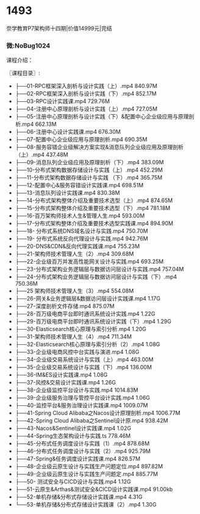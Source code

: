 # 1493
奈学教育P7架构师十四期|价值14999元|完结
### 微:NoBug1024 


课程介绍：

〖课程目录〗:    

- ├──01-RPC框架深入剖析与设计实践（上）.mp4  840.97M
- ├──02-RPC框架深入剖析与设计实践（下）.mp4  852.17M
- ├──03-RPC设计实践课.mp4  729.76M
- ├──04-注册中心原理剖析与设计实践（上）.mp4  727.05M
- ├──05-注册中心原理剖析与设计实践（下）&配置中心企业级应用与原理剖析.mp4  662.13M
- ├──06-注册中心设计实践课.mp4  676.30M
- ├──07-配置中心企业级应用与原理剖析.mp4  690.35M
- ├──08-服务容错企业级解决方案实现&消息队列企业级应用及原理剖析（上）.mp4  437.48M
- ├──09-消息队列企业级应用及原理剖析（下）.mp4  383.09M
- ├──10-分布式架构数据存储设计与实践（上）.mp4  452.29M
- ├──11-分布式架构数据存储设计与实践 （下）.mp4  365.75M
- ├──12-配置中心&服务容错设计实践课.mp4  698.51M
- ├──13-消息队列设计实践课.mp4  830.38M
- ├──14-分布式架构整体介绍及重要技术选型（上）.mp4  874.65M
- ├──15-分布式架构整体介绍及重要技术选型（下）.mp4  781.18M
- ├──16-百万架构师技术人生&管理人生.mp4  593.00M
- ├──17-分布式架构整体介绍及重要技术选型实践课.mp4  894.90M
- ├──18- 分布式系统DNS域名设计与实践.mp4  750.70M
- ├──19- 分布式系统反向代理设计与实践.mp4  942.76M
- ├──20-DNS&CDN&反向代理实践课.mp4  755.23M
- ├──21-架构师技术管理人生（2）.mp4  309.68M
- ├──22-企业级百万并发高性能网关设计与实践.mp4  693.25M
- ├──23-分布式架构业务逻辑层与数据访问层设计与实践.mp4  757.04M
- ├──24-分布式架构业务逻辑层与数据访问层设计与实践（下）.mp4  750.36M
- ├──25 架构师技术管理人生（3）.mp4  554.08M
- ├──26-网关&业务逻辑层&数据访问层设计实践课.mp4  1.17G
- ├──27-深度剖析文件存储.mp4  875.07M
- ├──28-百万级电商平台即时通讯系统设计实践.mp4  1.22G
- ├──29-百万级电商平台即时通讯系统设计实践（下）.mp4  1.29G
- ├──30-Elasticsearch核心原理与索引分析.mp4  1.20G
- ├──31-架构师技术管理人生（4）.mp4  711.34M
- ├──32-Elasticsearch核心原理与索引分析（2）.mp4  1.08G
- ├──33-企业级电商风控中台实践与演进.mp4  1.08G
- ├──34-企业级交易系统设计与实践（上）.mp4  463.00M
- ├──35-企业级交易系统设计与实践（下）.mp4  136.00M
- ├──36-IM&ES设计实践课.mp4  1.08G
- ├──37-风控&交易设计实践课.mp4  1.26G
- ├──38-企业级监控平台设计与实践.mp4  1014.83M
- ├──39-企业级服务治理与管控平台设计实践.mp4  1.06G
- ├──40-监控平台&服务治理设计实践课.mp4  1009.07M
- ├──41-Spring Cloud Alibaba之Nacos设计原理剖析.mp4  1006.77M
- ├──42-Spring Cloud Alibaba之Sentinel设计原.mp4  938.42M
- ├──43-Nacos&Sentinel设计实践课.mp4  1.02G
- ├──44-Spring生态架构设计与实践.ts  778.46M
- ├──45-分布式任务调度设计与实践（1）.mp4  878.68M
- ├──46-分布式任务调度设计与实践（2）.mp4  925.79M
- ├──47-Spring&任务调度设计实践课.mp4  826.57M
- ├──48-企业级云原生设计与实践生产问题定位.mp4  897.82M
- ├──49-企业级云原生设计与实践生产问题定.mp4  885.77M
- ├──50- 测试安全与CICD设计与实践.mp4  1.12G
- ├──51-云原生&Arthas&测试安全&CICD设计实践课.mp4  91.00kb
- ├──52-单机存储&分布式存储设计实践课.mp4  4.31G
- └──53-单机存储&分布式存储设计实践课（2）.mp4  1.30G
